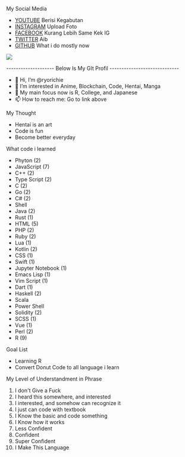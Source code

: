 My Social Media
- [YOUTUBE](https://www.youtube.com/channel/UCc3BiBjA9_6_E95aH5IbKgA) Berisi Kegabutan
- [INSTAGRAM](https://www.instagram.com/ryo_richiee/) Upload Foto
- [FACEBOOK](https://web.facebook.com/ryo.richie.1) Kurang Lebih Same Kek IG
- [TWITTER](https://twitter.com/ryo_richiee) Aib
- [GITHUB](github.com/ryorichie) What i do mostly now


![](https://komarev.com/ghpvc/?username=ryorichie)

-------------------- Below Is My GIt Profil -----------------------------

- 👋 Hi, I’m @ryorichie
- 👀 I’m interested in Anime, Blockchain, Code, Hentai, Manga
- 🌱 My main focus now is R, College, and Japanese
- 📫 How to reach me: Go to link above

My Thought
- Hentai is an art
- Code is fun
- Become better everyday

What code i learned
- Phyton (2)
- JavaScript (7)
- C++ (2)
- Type Script (2)
- C (2)
- Go (2)
- C# (2)
- Shell
- Java (2)
- Rust (1)
- HTML (5)
- PHP (2)
- Ruby (2)
- Lua (1)
- Kotlin (2)
- CSS (1)
- Swift (1)
- Jupyter Notebook (1)
- Emacs Lisp (1)
- Vim Script (1)
- Dart (1)
- Haskell (2)
- Scala
- Power Shell
- Solidity (2)
- SCSS (1)
- Vue (1)
- Perl (2)
- R (9)

Goal List
- Learning R
- Convert Donut Code to all language i learn

My Level of Understandment in Phrase
1. I don't Give a Fuck
2. I heard this somewhere, and interested
3. I interested, and somehow can recognize it
4. I just can code with textbook
5. I Know the basic and code something
6. I Know how it works
7. Less Confident
8. Confident
9. Super Confident
10. I Make This Language
